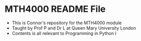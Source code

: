 # MTH4000 README File
- This is Connor's repository for the MTH4000 module
- Taught by Prof P and Dr L at Queen Mary University London
- Contents is all relevant to Programming in Python I
